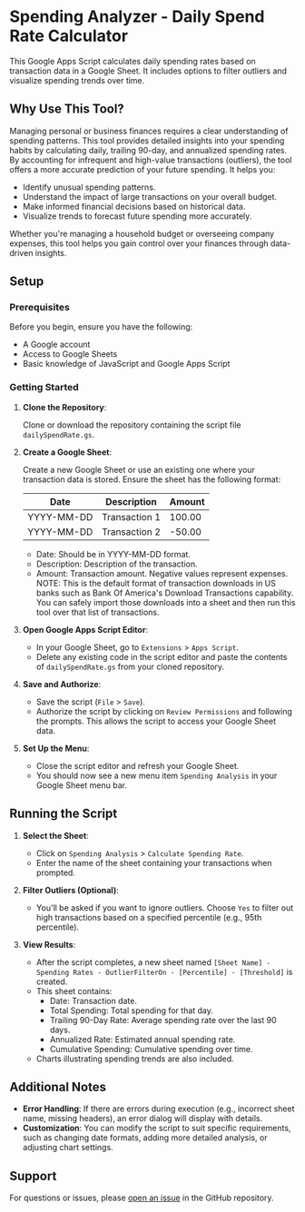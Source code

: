 # Spending Analyzer - Daily Spend Rate Calculator

This Google Apps Script calculates daily spending rates based on transaction data in a Google Sheet. It includes options to filter outliers and visualize spending trends over time.

## Why Use This Tool?

Managing personal or business finances requires a clear understanding of spending patterns. This tool provides detailed insights into your spending habits by calculating daily, trailing 90-day, and annualized spending rates. By accounting for infrequent and high-value transactions (outliers), the tool offers a more accurate prediction of your future spending. It helps you:

- Identify unusual spending patterns.
- Understand the impact of large transactions on your overall budget.
- Make informed financial decisions based on historical data.
- Visualize trends to forecast future spending more accurately.

Whether you're managing a household budget or overseeing company expenses, this tool helps you gain control over your finances through data-driven insights.

## Setup

### Prerequisites

Before you begin, ensure you have the following:

- A Google account
- Access to Google Sheets
- Basic knowledge of JavaScript and Google Apps Script

### Getting Started

1. **Clone the Repository**:

   Clone or download the repository containing the script file `dailySpendRate.gs`.

2. **Create a Google Sheet**:

   Create a new Google Sheet or use an existing one where your transaction data is stored. Ensure the sheet has the following format:

   | Date       | Description    | Amount |
   |------------|----------------|--------|
   | YYYY-MM-DD | Transaction 1  | 100.00 |
   | YYYY-MM-DD | Transaction 2  | -50.00 |

   - Date: Should be in YYYY-MM-DD format.
   - Description: Description of the transaction.
   - Amount: Transaction amount. Negative values represent expenses.
   NOTE: This is the default format of transaction downloads in US banks such as Bank Of America's Download Transactions capability.
   You can safely import those downloads  into a sheet and then run this tool over that list of transactions.

3. **Open Google Apps Script Editor**:

   - In your Google Sheet, go to `Extensions` > `Apps Script`.
   - Delete any existing code in the script editor and paste the contents of `dailySpendRate.gs` from your cloned repository.

4. **Save and Authorize**:

   - Save the script (`File` > `Save`).
   - Authorize the script by clicking on `Review Permissions` and following the prompts. This allows the script to access your Google Sheet data.

5. **Set Up the Menu**:

   - Close the script editor and refresh your Google Sheet.
   - You should now see a new menu item `Spending Analysis` in your Google Sheet menu bar.

## Running the Script

1. **Select the Sheet**:

   - Click on `Spending Analysis` > `Calculate Spending Rate`.
   - Enter the name of the sheet containing your transactions when prompted.

2. **Filter Outliers (Optional)**:

   - You'll be asked if you want to ignore outliers. Choose `Yes` to filter out high transactions based on a specified percentile (e.g., 95th percentile).

3. **View Results**:

   - After the script completes, a new sheet named `[Sheet Name] - Spending Rates - OutlierFilterOn - [Percentile] - [Threshold]` is created.
   - This sheet contains:
     - Date: Transaction date.
     - Total Spending: Total spending for that day.
     - Trailing 90-Day Rate: Average spending rate over the last 90 days.
     - Annualized Rate: Estimated annual spending rate.
     - Cumulative Spending: Cumulative spending over time.
   - Charts illustrating spending trends are also included.

## Additional Notes

- **Error Handling**: If there are errors during execution (e.g., incorrect sheet name, missing headers), an error dialog will display with details.
- **Customization**: You can modify the script to suit specific requirements, such as changing date formats, adding more detailed analysis, or adjusting chart settings.

## Support

For questions or issues, please [open an issue](https://github.com/kosar/howto/issues) in the GitHub repository.

